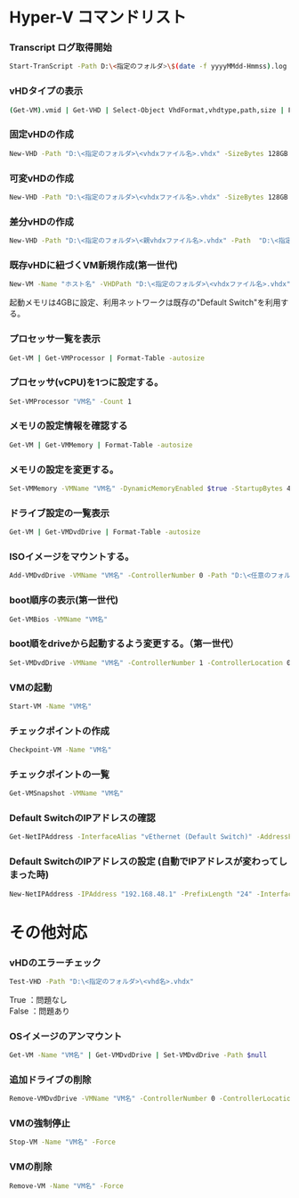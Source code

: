 # Hyper-V コマンドリスト
### Transcript ログ取得開始
```bash
Start-TranScript -Path D:\<指定のフォルダ>\$(date -f yyyyMMdd-Hmmss).log
```
### vHDタイプの表示
```bash
(Get-VM).vmid | Get-VHD | Select-Object VhdFormat,vhdtype,path,size | Format-Table -autosize
```
### 固定vHDの作成
```bash
New-VHD -Path "D:\<指定のフォルダ>\<vhdxファイル名>.vhdx" -SizeBytes 128GB -Fixed
```
### 可変vHDの作成
```bash
New-VHD -Path "D:\<指定のフォルダ>\<vhdxファイル名>.vhdx" -SizeBytes 128GB -Dynamic
```
### 差分vHDの作成
```bash
New-VHD -Path "D:\<指定のフォルダ>\<親vhdxファイル名>.vhdx" -Path  "D:\<指定のフォルダ>\<vhdxファイル名>.vhdx" -Differencing
```
### 既存vHDに紐づくVM新規作成(第一世代)
```bash
New-VM -Name "ホスト名" -VHDPath "D:\<指定のフォルダ>\<vhdxファイル名>.vhdx" -MemoryStartupBytes 4096MB -SwitchName "Default Switch" -Generation 1
```
起動メモリは4GBに設定、利用ネットワークは既存の"Default Switch"を利用する。  
### プロセッサ一覧を表示
```bash
Get-VM | Get-VMProcessor | Format-Table -autosize
```
### プロセッサ(vCPU)を1つに設定する。
```bash
Set-VMProcessor "VM名" -Count 1
```
### メモリの設定情報を確認する
```bash
Get-VM | Get-VMMemory | Format-Table -autosize
```
### メモリの設定を変更する。
```bash
Set-VMMemory -VMName "VM名" -DynamicMemoryEnabled $true -StartupBytes 4096MB -MinimumBytes 512MB -MaximumBytes 8192MB
```
### ドライブ設定の一覧表示
```bash
Get-VM | Get-VMDvdDrive | Format-Table -autosize
```
### ISOイメージをマウントする。
```bash
Add-VMDvdDrive -VMName "VM名" -ControllerNumber 0 -Path "D:\<任意のフォルダ>\<OSイメージファイル>.iso"
```
### boot順序の表示(第一世代)
```bash
Get-VMBios -VMName "VM名"
```
### boot順をdriveから起動するよう変更する。（第一世代）
```bash
Set-VMDvdDrive -VMName "VM名" -ControllerNumber 1 -ControllerLocation 0 -Path "D:\<任意のフォルダ>\<OSイメージファイル>.iso"
```
### VMの起動 
```bash
Start-VM -Name "VM名"
```
### チェックポイントの作成 
```bash
Checkpoint-VM -Name "VM名"
```
### チェックポイントの一覧
```bash
Get-VMSnapshot -VMName "VM名"
```
### Default SwitchのIPアドレスの確認
```bash
Get-NetIPAddress -InterfaceAlias "vEthernet (Default Switch)" -AddressFamily "IPv4"
```
### Default SwitchのIPアドレスの設定 (自動でIPアドレスが変わってしまった時)
```bash
New-NetIPAddress -IPAddress "192.168.48.1" -PrefixLength "24" -InterfaceAlias "vEthernet (Default Switch)"
```
# その他対応
### vHDのエラーチェック
```bash
Test-VHD -Path "D:\<指定のフォルダ>\<vhd名>.vhdx"
```
True	：問題なし  
False	：問題あり  
### OSイメージのアンマウント
```bash
Get-VM -Name "VM名" | Get-VMDvdDrive | Set-VMDvdDrive -Path $null
```
### 追加ドライブの削除
```bash
Remove-VMDvdDrive -VMName "VM名" -ControllerNumber 0 -ControllerLocation 1
```
### VMの強制停止
```bash
Stop-VM -Name "VM名" -Force
```
### VMの削除
```bash
Remove-VM -Name "VM名" -Force
```
